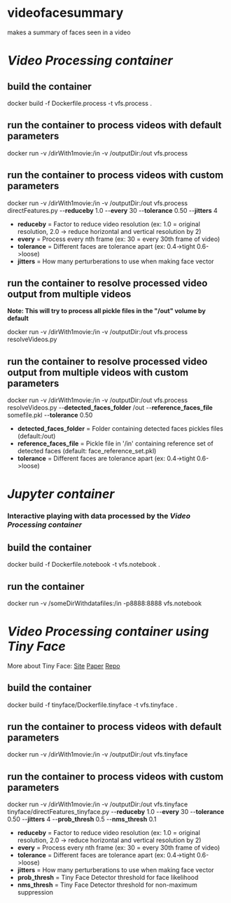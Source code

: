 # videofacesummary
makes a summary of faces seen in a video

# *Video Processing container*

## build the container
docker build -f Dockerfile.process -t vfs.process .

## run the container to process videos with default parameters
docker run -v /dirWith1movie:/in -v /outputDir:/out vfs.process

## run the container to process videos with custom parameters
docker run -v /dirWith1movie:/in -v /outputDir:/out vfs.process directFeatures.py --**reduceby** 1.0 --**every** 30 --**tolerance** 0.50 --**jitters** 4

  * **reduceby** = Factor to reduce video resolution (ex: 1.0 = original resolution, 2.0 -> reduce horizontal and vertical resolution by 2)  
  * **every** = Process every nth frame (ex: 30 = every 30th frame of video)
  * **tolerance** = Different faces are tolerance apart (ex: 0.4->tight 0.6->loose)
  * **jitters** = How many perturberations to use when making face vector

## run the container to resolve processed video output from multiple videos
**Note: This will try to process all pickle files in the "/out" volume by default**

docker run -v /dirWith1movie:/in -v /outputDir:/out vfs.process resolveVideos.py

## run the container to resolve processed video output from multiple videos with custom parameters
docker run -v /dirWith1movie:/in -v /outputDir:/out vfs.process resolveVideos.py --**detected_faces_folder** /out --**reference_faces_file** somefile.pkl --**tolerance** 0.50

  * **detected_faces_folder** = Folder containing detected faces pickles files (default:/out)  
  * **reference_faces_file** = Pickle file in '/in' containing reference set of detected faces (default: face_reference_set.pkl)
  * **tolerance** = Different faces are tolerance apart (ex: 0.4->tight 0.6->loose)

# *Jupyter container*
### Interactive playing with data processed by the *Video Processing container*

## build the container
docker build -f Dockerfile.notebook -t vfs.notebook .

## run the container
docker run -v /someDirWithdatafiles:/in -p8888:8888 vfs.notebook

# *Video Processing container using Tiny Face*
More about Tiny Face: [Site](https://www.cs.cmu.edu/~peiyunh/tiny/)
[Paper](https://arxiv.org/pdf/1612.04402.pdf)
[Repo](https://github.com/peiyunh/tiny)

## build the container
docker build -f tinyface/Dockerfile.tinyface -t vfs.tinyface .

## run the container to process videos with default parameters
docker run -v /dirWith1movie:/in -v /outputDir:/out vfs.tinyface

## run the container to process videos with custom parameters
docker run -v /dirWith1movie:/in -v /outputDir:/out vfs.tinyface tinyface/directFeatures_tinyface.py --**reduceby** 1.0
        --**every** 30 --**tolerance** 0.50 --**jitters** 4  --**prob_thresh** 0.5 --**nms_thresh** 0.1 

  * **reduceby** = Factor to reduce video resolution (ex: 1.0 = original resolution, 2.0 -> reduce horizontal and vertical resolution by 2)  
  * **every** = Process every nth frame (ex: 30 = every 30th frame of video)
  * **tolerance** = Different faces are tolerance apart (ex: 0.4->tight 0.6->loose)
  * **jitters** = How many perturberations to use when making face vector
  * **prob_thresh** = Tiny Face Detector threshold for face likelihood
  * **nms_thresh** = Tiny Face Detector threshold for non-maximum suppression
